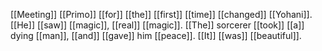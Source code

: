 [[Meeting]] [[Primo]] [[for]] [[the]] [[first]] [[time]] [[changed]] [[Yohani]]. [[He]] [[saw]] [[magic]], [[real]] [[magic]]. [[The]] sorcerer [[took]] [[a]] dying [[man]], [[and]] [[gave]] him [[peace]]. [[It]] [[was]] [[beautiful]].